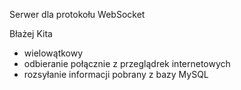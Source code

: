 

Serwer dla protokołu WebSocket

Błażej Kita


* wielowątkowy
* odbieranie połącznie z przeglądrek internetowych
* rozsyłanie informacji pobrany z bazy MySQL